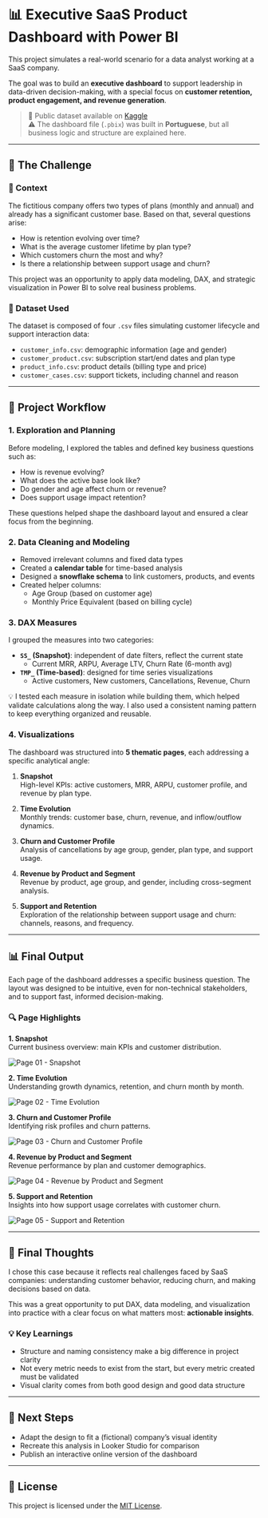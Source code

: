 # 📊 Executive SaaS Product Dashboard with Power BI

This project simulates a real-world scenario for a data analyst working at a SaaS company.

The goal was to build an **executive dashboard** to support leadership in data-driven decision-making, with a special focus on **customer retention, product engagement, and revenue generation**.

> 🔗 Public dataset available on [Kaggle](https://www.kaggle.com/datasets/gsagar12/dspp1)  
> ⚠️ The dashboard file (`.pbix`) was built in **Portuguese**, but all business logic and structure are explained here.

---

## 📌 The Challenge

### 🧭 Context

The fictitious company offers two types of plans (monthly and annual) and already has a significant customer base. Based on that, several questions arise:

- How is retention evolving over time?
- What is the average customer lifetime by plan type?
- Which customers churn the most and why?
- Is there a relationship between support usage and churn?

This project was an opportunity to apply data modeling, DAX, and strategic visualization in Power BI to solve real business problems.

### 📂 Dataset Used

The dataset is composed of four `.csv` files simulating customer lifecycle and support interaction data:

- `customer_info.csv`: demographic information (age and gender)
- `customer_product.csv`: subscription start/end dates and plan type
- `product_info.csv`: product details (billing type and price)
- `customer_cases.csv`: support tickets, including channel and reason

---

## 👣 Project Workflow

### 1. Exploration and Planning

Before modeling, I explored the tables and defined key business questions such as:

- How is revenue evolving?
- What does the active base look like?
- Do gender and age affect churn or revenue?
- Does support usage impact retention?

These questions helped shape the dashboard layout and ensured a clear focus from the beginning.

### 2. Data Cleaning and Modeling

- Removed irrelevant columns and fixed data types
- Created a **calendar table** for time-based analysis
- Designed a **snowflake schema** to link customers, products, and events
- Created helper columns:
  - Age Group (based on customer age)
  - Monthly Price Equivalent (based on billing cycle)

### 3. DAX Measures

I grouped the measures into two categories:

- **`SS_` (Snapshot)**: independent of date filters, reflect the current state
  - Current MRR, ARPU, Average LTV, Churn Rate (6-month avg)
- **`TMP_` (Time-based)**: designed for time series visualizations
  - Active customers, New customers, Cancellations, Revenue, Churn

💡 I tested each measure in isolation while building them, which helped validate calculations along the way. I also used a consistent naming pattern to keep everything organized and reusable.

### 4. Visualizations

The dashboard was structured into **5 thematic pages**, each addressing a specific analytical angle:

1. **Snapshot**  
   High-level KPIs: active customers, MRR, ARPU, customer profile, and revenue by plan type.

2. **Time Evolution**  
   Monthly trends: customer base, churn, revenue, and inflow/outflow dynamics.

3. **Churn and Customer Profile**  
   Analysis of cancellations by age group, gender, plan type, and support usage.

4. **Revenue by Product and Segment**  
   Revenue by product, age group, and gender, including cross-segment analysis.

5. **Support and Retention**  
   Exploration of the relationship between support usage and churn: channels, reasons, and frequency.

---

## 📊 Final Output

Each page of the dashboard addresses a specific business question. The layout was designed to be intuitive, even for non-technical stakeholders, and to support fast, informed decision-making.

### 🔍 Page Highlights

**1. Snapshot**  
Current business overview: main KPIs and customer distribution.

  ![Page 01 - Snapshot](./images/saas-dashboard-powerbi-page-01.png)

**2. Time Evolution**  
Understanding growth dynamics, retention, and churn month by month.

  ![Page 02 - Time Evolution](./images/saas-dashboard-powerbi-page-02.png)

**3. Churn and Customer Profile**  
Identifying risk profiles and churn patterns.

  ![Page 03 - Churn and Customer Profile](./images/saas-dashboard-powerbi-page-03.png)

**4. Revenue by Product and Segment**  
Revenue performance by plan and customer demographics.

   ![Page 04 - Revenue by Product and Segment](./images/saas-dashboard-powerbi-page-04.png)  

**5. Support and Retention**  
Insights into how support usage correlates with customer churn.

  ![Page 05 - Support and Retention](./images/saas-dashboard-powerbi-page-05.png)

---

## 💬 Final Thoughts

I chose this case because it reflects real challenges faced by SaaS companies: understanding customer behavior, reducing churn, and making decisions based on data.

This was a great opportunity to put DAX, data modeling, and visualization into practice with a clear focus on what matters most: **actionable insights**.

### 💡 Key Learnings

- Structure and naming consistency make a big difference in project clarity
- Not every metric needs to exist from the start, but every metric created must be validated
- Visual clarity comes from both good design and good data structure

---

## 🔄 Next Steps

- Adapt the design to fit a (fictional) company’s visual identity
- Recreate this analysis in Looker Studio for comparison
- Publish an interactive online version of the dashboard

---

## 📝 License

This project is licensed under the [MIT License](./LICENSE).
